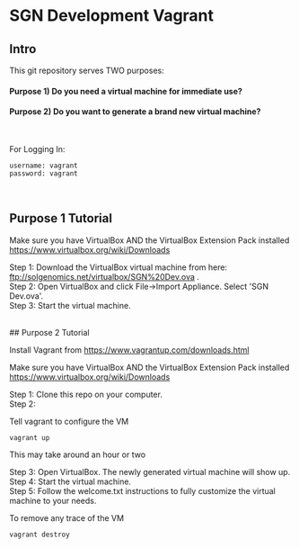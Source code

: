# SGN Development Vagrant

## Intro

This git repository serves TWO purposes:

#### Purpose 1) Do you need a virtual machine for immediate use?<br/>
#### Purpose 2) Do you want to generate a brand new virtual machine?<br/>
<br/>

For Logging In:
```
username: vagrant
password: vagrant
```
<br/>

## Purpose 1 Tutorial

Make sure you have VirtualBox AND the VirtualBox Extension Pack installed
https://www.virtualbox.org/wiki/Downloads

Step 1: Download the VirtualBox virtual machine from here: ftp://solgenomics.net/virtualbox/SGN%20Dev.ova .<br/>
Step 2: Open VirtualBox and click File->Import Appliance. Select 'SGN Dev.ova'.<br/>
Step 3: Start the virtual machine.<br/>

<br/>
## Purpose 2 Tutorial

Install Vagrant from https://www.vagrantup.com/downloads.html 

Make sure you have VirtualBox AND the VirtualBox Extension Pack installed
https://www.virtualbox.org/wiki/Downloads

Step 1: Clone this repo on your computer.<br/>
Step 2:<br/>

Tell vagrant to configure the VM
```
vagrant up
```
This may take around an hour or two

Step 3: Open VirtualBox. The newly generated virtual machine will show up.<br/>
Step 4: Start the virtual machine.<br/>
Step 5: Follow the welcome.txt instructions to fully customize the virtual machine to your needs.<br/>

To remove any trace of the VM
```
vagrant destroy
```
